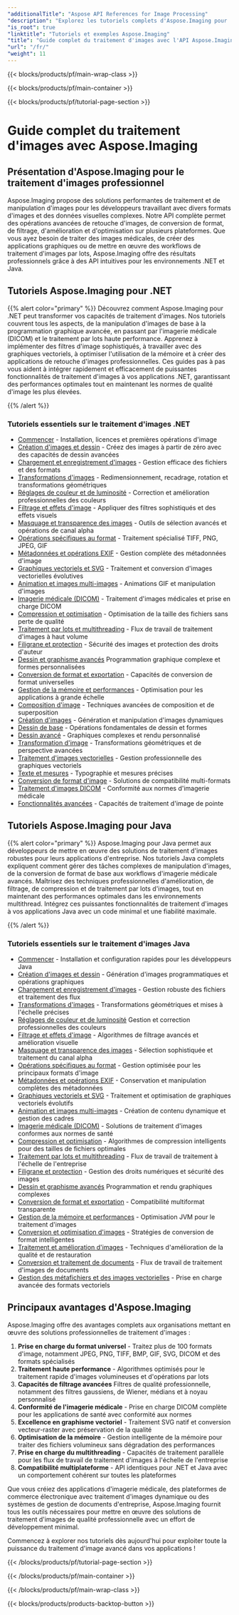 ```yaml
---
"additionalTitle": "Aspose API References for Image Processing"
"description": "Explorez les tutoriels complets d'Aspose.Imaging pour .NET et Java. Apprenez les techniques professionnelles de manipulation d'images, de conversion de format, de filtrage avancé et d'optimisation grâce à des guides étape par étape."
"is_root": true
"linktitle": "Tutoriels et exemples Aspose.Imaging"
"title": "Guide complet du traitement d'images avec l'API Aspose.Imaging"
"url": "/fr/"
"weight": 11
---
```


{{< blocks/products/pf/main-wrap-class >}}

{{< blocks/products/pf/main-container >}}

{{< blocks/products/pf/tutorial-page-section >}}

# Guide complet du traitement d'images avec Aspose.Imaging

## Présentation d'Aspose.Imaging pour le traitement d'images professionnel

Aspose.Imaging propose des solutions performantes de traitement et de manipulation d'images pour les développeurs travaillant avec divers formats d'images et des données visuelles complexes. Notre API complète permet des opérations avancées de retouche d'images, de conversion de format, de filtrage, d'amélioration et d'optimisation sur plusieurs plateformes. Que vous ayez besoin de traiter des images médicales, de créer des applications graphiques ou de mettre en œuvre des workflows de traitement d'images par lots, Aspose.Imaging offre des résultats professionnels grâce à des API intuitives pour les environnements .NET et Java.

## Tutoriels Aspose.Imaging pour .NET

{{% alert color="primary" %}}
Découvrez comment Aspose.Imaging pour .NET peut transformer vos capacités de traitement d'images. Nos tutoriels couvrent tous les aspects, de la manipulation d'images de base à la programmation graphique avancée, en passant par l'imagerie médicale (DICOM) et le traitement par lots haute performance. Apprenez à implémenter des filtres d'image sophistiqués, à travailler avec des graphiques vectoriels, à optimiser l'utilisation de la mémoire et à créer des applications de retouche d'images professionnelles. Ces guides pas à pas vous aident à intégrer rapidement et efficacement de puissantes fonctionnalités de traitement d'images à vos applications .NET, garantissant des performances optimales tout en maintenant les normes de qualité d'image les plus élevées.

{{% /alert %}}

### Tutoriels essentiels sur le traitement d'images .NET

- [Commencer](./net/getting-started/) - Installation, licences et premières opérations d'image
- [Création d'images et dessin](./net/image-creation-drawing/) - Créez des images à partir de zéro avec des capacités de dessin avancées
- [Chargement et enregistrement d'images](./net/image-loading-saving/) - Gestion efficace des fichiers et des formats
- [Transformations d'images](./net/image-transformations/) - Redimensionnement, recadrage, rotation et transformations géométriques
- [Réglages de couleur et de luminosité](./net/color-brightness-adjustments/) - Correction et amélioration professionnelles des couleurs
- [Filtrage et effets d'image](./net/image-filtering-effects/) - Appliquer des filtres sophistiqués et des effets visuels
- [Masquage et transparence des images](./net/image-masking-transparency/) - Outils de sélection avancés et opérations de canal alpha
- [Opérations spécifiques au format](./net/format-specific-operations/) - Traitement spécialisé TIFF, PNG, JPEG, GIF
- [Métadonnées et opérations EXIF](./net/metadata-exif-operations/) - Gestion complète des métadonnées d'image
- [Graphiques vectoriels et SVG](./net/vector-graphics-svg/) - Traitement et conversion d'images vectorielles évolutives
- [Animation et images multi-images](./net/animation-multi-frame-images/) - Animations GIF et manipulation d'images
- [Imagerie médicale (DICOM)](./net/medical-imaging-dicom/) - Traitement d'images médicales et prise en charge DICOM
- [Compression et optimisation](./net/compression-optimization/) - Optimisation de la taille des fichiers sans perte de qualité
- [Traitement par lots et multithreading](./net/batch-processing-multi-threading/) - Flux de travail de traitement d'images à haut volume
- [Filigrane et protection](./net/watermarking-protection/) - Sécurité des images et protection des droits d'auteur
- [Dessin et graphisme avancés](./net/advanced-drawing-graphics/) Programmation graphique complexe et formes personnalisées
- [Conversion de format et exportation](./net/format-conversion-export/) - Capacités de conversion de format universelles
- [Gestion de la mémoire et performances](./net/memory-management-performance/) - Optimisation pour les applications à grande échelle
- [Composition d'image](./net/image-composition/) - Techniques avancées de composition et de superposition
- [Création d'images](./net/image-creation/) - Génération et manipulation d'images dynamiques
- [Dessin de base](./net/basic-drawing/) - Opérations fondamentales de dessin et formes
- [Dessin avancé](./net/advanced-drawing/) - Graphiques complexes et rendu personnalisé
- [Transformation d'image](./net/image-transformation/) - Transformations géométriques et de perspective avancées
- [Traitement d'images vectorielles](./net/vector-image-processing/) - Gestion professionnelle des graphiques vectoriels
- [Texte et mesures](./net/text-and-measurements/) - Typographie et mesures précises
- [Conversion de format d'image](./net/image-format-conversion/) - Solutions de compatibilité multi-formats
- [Traitement d'images DICOM](./net/dicom-image-processing/) - Conformité aux normes d'imagerie médicale
- [Fonctionnalités avancées](./net/advanced-features/) - Capacités de traitement d'image de pointe

## Tutoriels Aspose.Imaging pour Java

{{% alert color="primary" %}}
Aspose.Imaging pour Java permet aux développeurs de mettre en œuvre des solutions de traitement d'images robustes pour leurs applications d'entreprise. Nos tutoriels Java complets expliquent comment gérer des tâches complexes de manipulation d'images, de la conversion de format de base aux workflows d'imagerie médicale avancés. Maîtrisez des techniques professionnelles d'amélioration, de filtrage, de compression et de traitement par lots d'images, tout en maintenant des performances optimales dans les environnements multithread. Intégrez ces puissantes fonctionnalités de traitement d'images à vos applications Java avec un code minimal et une fiabilité maximale.

{{% /alert %}}

### Tutoriels essentiels sur le traitement d'images Java

- [Commencer](./java/getting-started/) - Installation et configuration rapides pour les développeurs Java
- [Création d'images et dessin](./java/image-creation-drawing/) - Génération d'images programmatiques et opérations graphiques
- [Chargement et enregistrement d'images](./java/image-loading-saving/) - Gestion robuste des fichiers et traitement des flux
- [Transformations d'images](./java/image-transformations/) - Transformations géométriques et mises à l'échelle précises
- [Réglages de couleur et de luminosité](./java/color-brightness-adjustments/) Gestion et correction professionnelles des couleurs
- [Filtrage et effets d'image](./java/image-filtering-effects/) - Algorithmes de filtrage avancés et amélioration visuelle
- [Masquage et transparence des images](./java/image-masking-transparency/) - Sélection sophistiquée et traitement du canal alpha
- [Opérations spécifiques au format](./java/format-specific-operations/) - Gestion optimisée pour les principaux formats d'image
- [Métadonnées et opérations EXIF](./java/metadata-exif-operations/) - Conservation et manipulation complètes des métadonnées
- [Graphiques vectoriels et SVG](./java/vector-graphics-svg/) - Traitement et optimisation de graphiques vectoriels évolutifs
- [Animation et images multi-images](./java/animation-multi-frame-images/) - Création de contenu dynamique et gestion des cadres
- [Imagerie médicale (DICOM)](./java/medical-imaging-dicom/) - Solutions de traitement d'images conformes aux normes de santé
- [Compression et optimisation](./java/compression-optimization/) - Algorithmes de compression intelligents pour des tailles de fichiers optimales
- [Traitement par lots et multithreading](./java/batch-processing-multi-threading/) - Flux de travail de traitement à l'échelle de l'entreprise
- [Filigrane et protection](./java/watermarking-protection/) - Gestion des droits numériques et sécurité des images
- [Dessin et graphisme avancés](./java/advanced-drawing-graphics/) Programmation et rendu graphiques complexes
- [Conversion de format et exportation](./java/format-conversion-export/) - Compatibilité multiformat transparente
- [Gestion de la mémoire et performances](./java/memory-management-performance/) - Optimisation JVM pour le traitement d'images
- [Conversion et optimisation d'images](./java/image-conversion-and-optimization/) - Stratégies de conversion de format intelligentes
- [Traitement et amélioration d'images](./java/image-processing-and-enhancement/) - Techniques d'amélioration de la qualité et de restauration
- [Conversion et traitement de documents](./java/document-conversion-and-processing/) - Flux de travail de traitement d'images de documents
- [Gestion des métafichiers et des images vectorielles](./java/metafile-and-vector-image-handling/) - Prise en charge avancée des formats vectoriels

## Principaux avantages d'Aspose.Imaging

Aspose.Imaging offre des avantages complets aux organisations mettant en œuvre des solutions professionnelles de traitement d'images :

1. **Prise en charge du format universel** - Traitez plus de 100 formats d'image, notamment JPEG, PNG, TIFF, BMP, GIF, SVG, DICOM et des formats spécialisés
2. **Traitement haute performance** - Algorithmes optimisés pour le traitement rapide d'images volumineuses et d'opérations par lots
3. **Capacités de filtrage avancées** Filtres de qualité professionnelle, notamment des filtres gaussiens, de Wiener, médians et à noyau personnalisé
4. **Conformité de l'imagerie médicale** - Prise en charge DICOM complète pour les applications de santé avec conformité aux normes
5. **Excellence en graphisme vectoriel** - Traitement SVG natif et conversion vecteur-raster avec préservation de la qualité
6. **Optimisation de la mémoire** - Gestion intelligente de la mémoire pour traiter des fichiers volumineux sans dégradation des performances
7. **Prise en charge du multithreading** - Capacités de traitement parallèle pour les flux de travail de traitement d'images à l'échelle de l'entreprise
8. **Compatibilité multiplateforme** - API identiques pour .NET et Java avec un comportement cohérent sur toutes les plateformes

Que vous créiez des applications d'imagerie médicale, des plateformes de commerce électronique avec traitement d'images dynamique ou des systèmes de gestion de documents d'entreprise, Aspose.Imaging fournit tous les outils nécessaires pour mettre en œuvre des solutions de traitement d'images de qualité professionnelle avec un effort de développement minimal.

Commencez à explorer nos tutoriels dès aujourd'hui pour exploiter toute la puissance du traitement d'image avancé dans vos applications !

{{< /blocks/products/pf/tutorial-page-section >}}

{{< /blocks/products/pf/main-container >}}

{{< /blocks/products/pf/main-wrap-class >}}

{{< blocks/products/products-backtop-button >}}